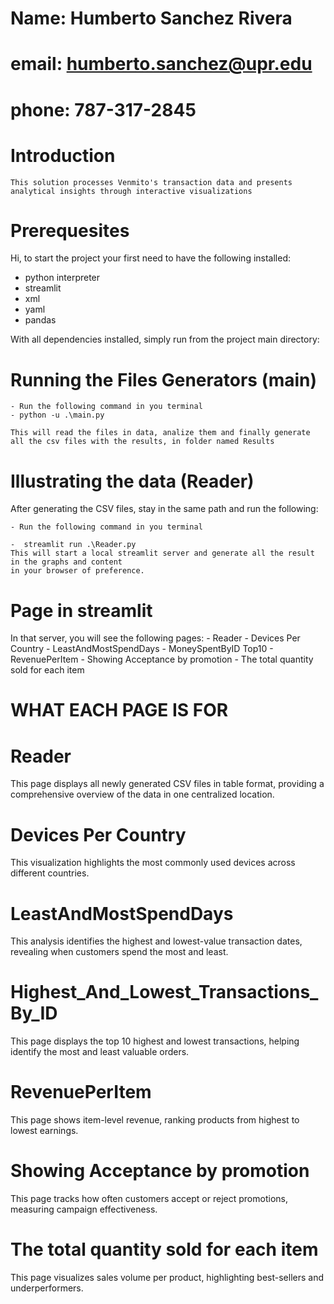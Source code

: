 # Name: Humberto Sanchez Rivera
# email: humberto.sanchez@upr.edu
# phone: 787-317-2845

# Introduction

    This solution processes Venmito's transaction data and presents analytical insights through interactive visualizations

# Prerequesites

Hi, to start the project your first need to have the following installed:

   -  python interpreter
   -  streamlit
   -  xml
   -  yaml
   -  pandas

With all dependencies installed, simply run from the project main directory:

# Running the Files Generators (main)

    - Run the following command in you terminal
    - python -u .\main.py

    This will read the files in data, analize them and finally generate all the csv files with the results, in folder named Results

# Illustrating the data (Reader)
After generating the CSV files, stay in the same path and run the following:

    - Run the following command in you terminal

    -  streamlit run .\Reader.py
    This will start a local streamlit server and generate all the result in the graphs and content  
    in your browser of preference.

# Page in streamlit
In that server, you will see the following pages:
    - Reader
    - Devices Per Country
    - LeastAndMostSpendDays
    - MoneySpentByID Top10
    - RevenuePerItem
    - Showing Acceptance by promotion
    - The total quantity sold for each item

#                                          WHAT EACH PAGE IS FOR

#                                                   Reader
This page displays all newly generated CSV files in table format, providing a comprehensive overview of the data in one centralized location.
#                                                   Devices Per Country
This visualization highlights the most commonly used devices across different countries.
#                                                   LeastAndMostSpendDays
This analysis identifies the highest and lowest-value transaction dates, revealing when customers spend the most and least.
#                                                   Highest_And_Lowest_Transactions_By_ID
This page displays the top 10 highest and lowest transactions, helping identify the most and least valuable orders.
#                                                   RevenuePerItem
This page shows item-level revenue, ranking products from highest to lowest earnings.
#                                                   Showing Acceptance by promotion
This page tracks how often customers accept or reject promotions, measuring campaign effectiveness.
#                                                   The total quantity sold for each item
This page visualizes sales volume per product, highlighting best-sellers and underperformers.